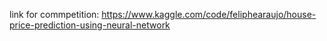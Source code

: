 link for commpetition: https://www.kaggle.com/code/feliphearaujo/house-price-prediction-using-neural-network
